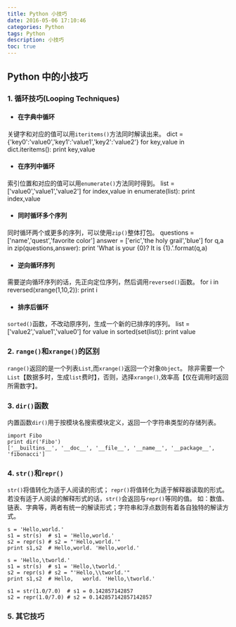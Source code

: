 ```yaml
---
title: Python 小技巧
date: 2016-05-06 17:10:46
categories: Python
tags: Python
description: 小技巧
toc: true
---
```


## Python 中的小技巧
### 1. 循环技巧(Looping Techniques)
* #### 在字典中循环
关键字和对应的值可以用`iteritems()`方法同时解读出来。
		dict = {'key0':'value0','key1':'value1','key2':'value2'}
		for key,value in dict.iteritems():
			print key,value
* #### 在序列中循环
索引位置和对应的值可以用`enumerate()`方法同时得到。
		list = ['value0','value1','value2']
		for index,value in enumerate(list):
			print index,value
* #### 同时循环多个序列
同时循环两个或更多的序列，可以使用`zip()`整体打包。
		questions = ['name','quest','favorite color']
		answer = ['eric','the holy grail','blue']
		for q,a in zip(questions,answer):
			print 'What is your {0}? It is {1}.'.format(q,a)
* #### 逆向循环序列
需要逆向循环序列的话，先正向定位序列，然后调用`reversed()`函数。
		for i in reversed(xrange(1,10,2)):
			print i
* #### 排序后循环
`sorted()`函数，不改动原序列，生成一个新的已排序的序列。
		list = ['value2','value1','value0']
		for value in sorted(set(list)):
			print value
<!--more-->

### 2. `range()`和`xrange()`的区别
`range()`返回的是一个列表`List`,而`xrange()`返回一个对象`Object`。
除非需要一个`List`【数据多时，生成`list`费时】，否则，选择`xrange()`,效率高【仅在调用时返回所需数字】。
### 3. `dir()`函数
内置函数`dir()`用于按模块名搜索模块定义，返回一个字符串类型的存储列表。

	import Fibo
	print dir('Fibo')
	['__builtins__', '__doc__', '__file__', '__name__', '__package__', 'fibonacci']
### 4. `str()`和`repr()`
`str()`将值转化为适于人阅读的形式；
`repr()`将值转化为适于解释器读取的形式。
若没有适于人阅读的解释形式的话，`str()`会返回与`repr()`等同的值。
如：数值、链表、字典等，两者有统一的解读形式；字符串和浮点数则有着各自独特的解读方式。

	s = 'Hello,world.'
	s1 = str(s)  # s1 = 'Hello,world.'
	s2 = repr(s) # s2 = "'Hello,world.'"
	print s1,s2  # Hello,world. 'Hello,world.'

	s = 'Hello,\tworld.'
	s1 = str(s)  # s1 = 'Hello,\tworld.'
	s2 = repr(s) # s2 = "'Hello,\\tworld.'"
	print s1,s2  # Hello,	world. 'Hello,\tworld.'

	s1 = str(1.0/7.0)  # s1 = 0.142857142857
	s2 = repr(1.0/7.0) # s2 = 0.142857142857142857
### 5. 其它技巧
